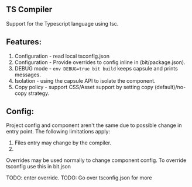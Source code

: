 TS Compiler
--------------

Support for the Typescript language using tsc. 

Features:
----------
1. Configuration - read local tsconfig.json 
2. Configuration - Provide overrides to config inline in (bit/package.json).
3. DEBUG mode - `env DEBUG=true bit build` keeps capsule and prints messages. 
4. Isolation - using the capsule API to isolate the component. 
5. Copy policy - support CSS/Asset support by setting copy (default)/no-copy strategy. 

Config:
-------
Project config and component aren't the same due to possible change in entry point.
The following limitations apply:

1. Files entry may change by the compiler.
2. 

Overrides may be used normally to change component config. To override tsconfig use this in bit.json

TODO: enter override.
TODO: Go over tsconfig.json for more 



